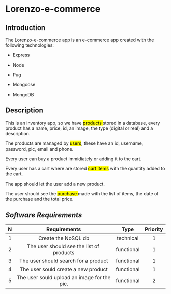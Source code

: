 # Lorenzo-e-commerce

## Introduction

The Lorenzo-e-commerce app is an e-commerce app created with the following technologies:

- Express

- Node

- Pug

- Mongoose

- MongoDB

## 

## Description

This is an inventory app, so we have <mark>products </mark> stored in a database, every product has a name, price, id, an image, the type (digital or real) and a description.

The products are managed by <mark>users</mark>, these have an id, username, password, pic, email and phone.

Every user can buy a product immidiately or adding it to the cart.

Every user has a cart where are stored <mark>cart items</mark> with the quantity added to the cart.

The app should let the user add a new product.

The user should see the <mark>purchase </mark> made with the list of items, the date of the purchase and the total price.  

## 

## ***Software Requirements***

| **N** | **Requirements**                            | **Type**   | **Priority** |
|:-----:|:-------------------------------------------:|:----------:|:------------:|
| 1     | Create the NoSQL db                         | technical  | 1            |
| 2     | The user should see the list of  products   | functional | 1            |
| 3     | The user should search for a product        | functional | 1            |
| 4     | The user sould create a new product         | functional | 1            |
| 5     | The user sould upload an image for the pic. | functional | 2            |
















